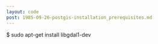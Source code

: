```yaml
---
layout: code
post: 1985-09-26-postgis-installation_prerequisites.md
---
```



$ sudo apt-get install libgdal1-dev
